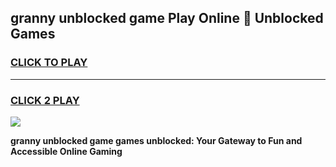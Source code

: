 
## granny unblocked game Play Online 👋 Unblocked Games
<h3>
<a href="https://premium.freeplayer.one?title=granny_unblocked_game&ref=19F">CLICK TO PLAY</a></h3>
<hr>

<h3>
<a href="https://premium.freeplayer.one?title=granny_unblocked_game&ref=19F">CLICK 2 PLAY</a>
  
</h3>

<a href="https://premium.freeplayer.one?title=granny_unblocked_game&ref=19F"><img src="https://clearcache.store/games.png"></a>


**granny unblocked game games unblocked: Your Gateway to Fun and Accessible Online Gaming**
